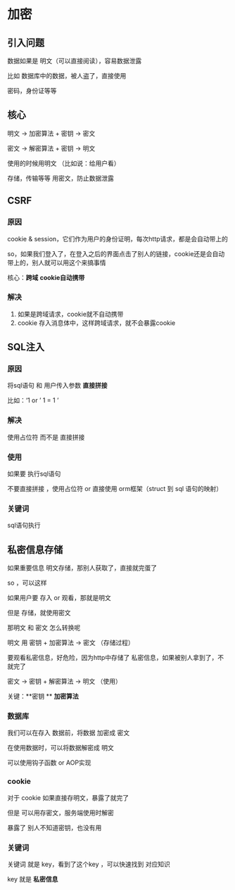 # 加密



## 引入问题

数据如果是 明文（可以直接阅读），容易数据泄露

比如 数据库中的数据，被人盗了，直接使用

密码，身份证等等



## 核心

明文 -> 加密算法 + 密钥 -> 密文

密文 -> 解密算法 + 密钥 -> 明文



使用的时候用明文 （比如说：给用户看）

存储，传输等等 用密文，防止数据泄露





## CSRF



### 原因

cookie & session，它们作为用户的身份证明，每次http请求，都是会自动带上的

so，如果我们登入了，在登入之后的界面点击了别人的链接，cookie还是会自动带上的，别人就可以用这个来搞事情



核心：**跨域** **cookie自动携带**



### 解决 

1. 如果是跨域请求，cookie就不自动携带
2. cookie 存入消息体中，这样跨域请求，就不会暴露cookie





## SQL注入



### 原因

将sql语句 和 用户传入参数 **直接拼接**

比如：‘1 or ’ 1 = 1 ’



### 解决 

使用占位符 而不是 直接拼接



### 使用

如果要 执行sql语句

不要直接拼接 ，使用占位符 or 直接使用  orm框架（struct 到 sql 语句的映射）



### 关键词

sql语句执行



## 私密信息存储



如果重要信息 明文存储，那别人获取了，直接就完蛋了

so ，可以这样

如果用户要 存入 or 观看，那就是明文

但是 存储，就使用密文



那明文 和 密文 怎么转换呢

明文  用 密钥 + 加密算法 -> 密文 （存储过程）

要观看私密信息，好危险，因为http中存储了 私密信息，如果被别人拿到了，不就完了

密文 -> 密钥  + 解密算法 -> 明文 （使用）



关键：**密钥 ** **加密算法**



### 数据库

我们可以在存入 数据前，将数据 加密成 密文

在使用数据时，可以将数据解密成 明文

可以使用钩子函数 or AOP实现



### cookie 

对于 cookie 如果直接存明文，暴露了就完了

但是 可以用存密文，服务端使用时解密

暴露了 别人不知道密钥，也没有用 





### 关键词

关键词 就是 key，看到了这个key ，可以快速找到 对应知识



key 就是 **私密信息**

